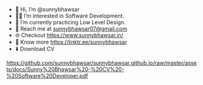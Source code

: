 - 👋 Hi, I’m @sunnybhawsar
- 👨‍💻 I’m interested in Software Development.
- 🌱 I’m currently practicing Low Level Design.
- 📧 Reach me at  sunnybhawsar07@gmail.com
- 🌐 Checkout  https://www.sunnybhawsar.in/
- 🌲 Know more  https://linktr.ee/sunnybhawsar
- ⬇️ Download CV

https://github.com/sunnybhawsar/sunnybhawsar.github.io/raw/master/assets/docs/Sunny%20Bhawsar%20-%20CV%20-%20Software%20Developer.pdf

